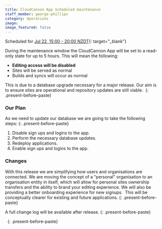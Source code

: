 ```yaml
---
title: CloudCannon App Scheduled maintenance
staff_member: george-phillips
category: Operations
image:
image_featured: false
---
```


Scheduled for [Jul 22, 15:00 - 20:00 NZDT](https://everytimezone.com/s/ba680b09){: target="_blank"}

During the maintenance window the CloudCannon App will be set to a read-only state for up to 5 hours. This will mean the following:

* **Editing access will be disabled**
* Sites will be served as normal
* Builds and syncs will occur as normal

This is due to a database upgrade necessary for a major release. Our aim is to ensure sites are operational and repository updates are still viable.&nbsp;
{: .present-before-paste}

### Our Plan

As we need to update our database we are going to take the following steps:
{: .present-before-paste}

1. Disable sign ups and logins to the app.
2. Perform the necessary database updates.
3. Redeploy applications.
4. Enable sign ups and logins to the app.

### Changes

With this release we are simplifying how users and organisations are connected. We are moving the concept of a "personal" organisation to an organisation entity in itself, which will allow for personal sites ownership transfers and the ability to brand your editing experience. We will also be providing a better onboarding experience for new signups.&nbsp; This will be conceptually clearer for existing and future applications.
{: .present-before-paste}

A full change log will be available after release.
{: .present-before-paste}

&nbsp;
{: .present-before-paste}